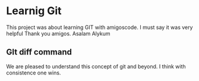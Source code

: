 # Learnig Git

This project was about learning GIT with amigoscode. I must say it was very helpful
Thank you amigos. 
Asalam Alykum

## GIt diff command
We are pleased to understand this concept of git and beyond. I think with consistence one wins.
